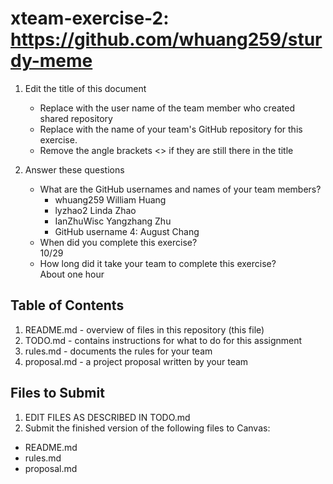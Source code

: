 # xteam-exercise-2: https://github.com/whuang259/sturdy-meme

1. Edit the title of this document
   * Replace <UserName> with the user name of the team member who created shared repository
   * Replace <GitHubRepositoryName> with the name of your team's GitHub repository for this exercise.
   * Remove the angle brackets <> if they are still there in the title

2. Answer these questions
   * What are the GitHub usernames and names of your team members?
       * whuang259                William Huang
       * lyzhao2                  Linda Zhao
       * IanZhuWisc               Yangzhang Zhu
       * GitHub username 4:       August Chang
   * When did you complete this exercise?  
   10/29
   * How long did it take your team to complete this exercise?  
   About one hour

## Table of Contents

1. README.md - overview of files in this repository (this file)
2. TODO.md - contains instructions for what to do for this assignment
3. rules.md - documents the rules for your team
4. proposal.md - a project proposal written by your team

## Files to Submit

1. EDIT FILES AS DESCRIBED IN TODO.md
2. Submit the finished version of the following files to Canvas:

* README.md
* rules.md
* proposal.md
